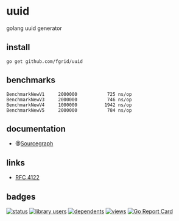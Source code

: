 # uuid
golang uuid generator

## install
  ```
  go get github.com/fgrid/uuid
  ```

## benchmarks
  ```
  BenchmarkNewV1	 2000000	       725 ns/op
  BenchmarkNewV3	 2000000	       746 ns/op
  BenchmarkNewV4	 1000000	      1942 ns/op
  BenchmarkNewV5	 2000000	       784 ns/op
  ```
## documentation
* @[Sourcegraph](http://sourcegraph.com/github.com/fgrid/uuid)

## links
* [RFC 4122](http://tools.ietf.org/html/rfc4122)

## badges
[![status](https://sourcegraph.com/api/repos/github.com/fgrid/uuid/.badges/status.svg)](https://sourcegraph.com/github.com/fgrid/uuid) [![library users](https://sourcegraph.com/api/repos/github.com/fgrid/uuid/.badges/library-users.svg)](https://sourcegraph.com/github.com/fgrid/uuid) [![dependents](https://sourcegraph.com/api/repos/github.com/fgrid/uuid/.badges/dependents.svg)](https://sourcegraph.com/github.com/fgrid/uuid) [![views](https://sourcegraph.com/api/repos/github.com/fgrid/uuid/.counters/views.svg)](https://sourcegraph.com/github.com/fgrid/uuid) [![Go Report Card](http://goreportcard.com/badge/fgrid/uuid)](http://goreportcard.com/report/fgrid/uuid)
